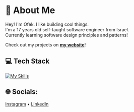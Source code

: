 # 👋 About Me
Hey! I'm Ofek. I like building cool things.<br>
I'm a 17 years old self-taught software engineer from Israel. <br>
Currently learning software design principles and patterns!

Check out my projects on [**my website**](https://ofeksror.com)!

## 💻 Tech Stack
[![My Skills](https://skillicons.dev/icons?i=ts,js,python,react,nextjs,mongodb,express,tailwind,sqlite,flask)](https://ofeksror.com/#skillsSection)

## 🌐 Socials:
[Instagram](https://instagram.com/ofeksror) • [LinkedIn](https://linkedin.com/in/ofek-sror)
